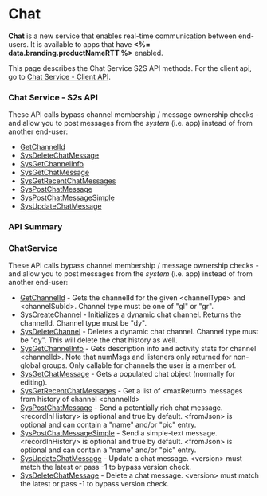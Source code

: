 # Chat






**Chat** is a new service that enables real-time communication between end-users. It is available to apps that have **<%= data.branding.productNameRTT %>** enabled.

This page describes the Chat Service S2S API methods. For the client api, go to [Chat Service - Client API](/api/capi/chat).

### Chat Service - S2s API

These API calls bypass channel membership / message ownership checks - and allow you to post messages from the *system* (i.e. app) instead of from another end-user:

* [GetChannelId](/api/s2s/chat/getchannelid)
* [SysDeleteChatMessage](/api/s2s/chat/sysdeletechatmessage)
* [SysGetChannelInfo](/api/s2s/chat/sysgetchannelinfo)
* [SysGetChatMessage](/api/s2s/chat/sysgetchatmessage)
* [SysGetRecentChatMessages](/api/s2s/chat/sysgetrecentchatmessages)
* [SysPostChatMessage](/api/s2s/chat/syspostchatmessage)
* [SysPostChatMessageSimple](/api/s2s/chat/syspostchatmessagesimple)
* [SysUpdateChatMessage](/api/s2s/chat/sysupdatechatmessage)


### API Summary

### ChatService

These API calls bypass channel membership / message ownership checks - and allow you to post messages from the *system* (i.e. app) instead of from another end-user:

* [GetChannelId](/api/s2s/chat/getchannelid) - Gets the channelId for the given \<channelType\> and \<channelSubId\>. Channel type must be one of "gl" or "gr".
* [SysCreateChannel](/api/s2s/chat/syscreatechannel) - Initializes a dynamic chat channel. Returns the channelId. Channel type must be "dy".
* [SysDeleteChannel](/api/s2s/chat/sysdeletechannel) - Deletes a dynamic chat channel. Channel type must be "dy". This will delete the chat history as well.
* [SysGetChannelInfo](/api/s2s/chat/sysgetchannelinfo) - Gets description info and activity stats for channel \<channelId\>. Note that numMsgs and listeners only returned for non-global groups. Only callable for channels the user is a member of.
* [SysGetChatMessage](/api/s2s/chat/sysgetchatmessage) - Gets a populated chat object (normally for editing).
* [SysGetRecentChatMessages](/api/s2s/chat/sysgetrecentchatmessages) - Get a list of \<maxReturn\> messages from history of channel \<channelId\>
* [SysPostChatMessage](/api/s2s/chat/syspostchatmessage) - Send a potentially rich chat message. \<recordInHistory\> is optional and true by default. \<fromJson\> is optional and can contain a "name" and/or "pic" entry.
* [SysPostChatMessageSimple](/api/s2s/chat/syspostchatmessagesimple) - Send a simple-text message. \<recordInHistory\> is optional and true by default. \<fromJson\> is optional and can contain a "name" and/or "pic" entry.
* [SysUpdateChatMessage](/api/s2s/chat/sysupdatechatmessage) - Update a chat message. \<version\> must match the latest or pass -1 to bypass version check.
* [SysDeleteChatMessage](/api/s2s/chat/sysdeletechatmessage) - Delete a chat message. \<version\> must match the latest or pass -1 to bypass version check.

<DocCardList />